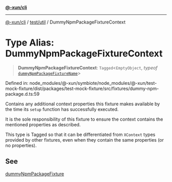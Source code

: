 [**@-xun/cli**](../../../README.md)

***

[@-xun/cli](../../../README.md) / [test/util](../README.md) / DummyNpmPackageFixtureContext

# Type Alias: DummyNpmPackageFixtureContext

> **DummyNpmPackageFixtureContext**: `Tagged`\<`EmptyObject`, *typeof* [`dummyNpmPackageFixtureName`](../variables/dummyNpmPackageFixtureName.md)\>

Defined in: node\_modules/@-xun/symbiote/node\_modules/@-xun/test-mock-fixture/dist/packages/test-mock-fixture/src/fixtures/dummy-npm-package.d.ts:59

Contains any additional context properties this fixture makes available by
the time its `setup` function has successfully executed.

It is the sole responsibility of this fixture to ensure the context contains
the mentioned properties as described.

This type is Tagged so that it can be differentiated from `XContext`
types provided by other fixtures, even when they contain the same properties
(or no properties).

## See

[dummyNpmPackageFixture](../functions/dummyNpmPackageFixture.md)

